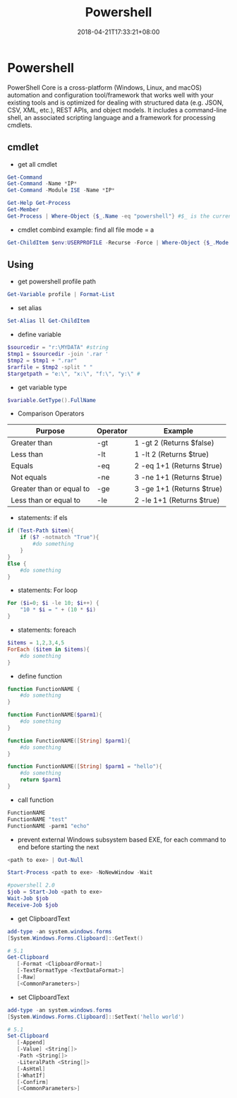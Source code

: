 ﻿---
title: "Powershell"
date: 2018-04-21T17:33:21+08:00
tags: [ "Microsoft", "powershell" ]
categories: [ "Shell"]
draft: true
---

# Powershell

PowerShell Core is a cross-platform (Windows, Linux, and macOS) automation and configuration tool/framework that works well with your existing tools and is optimized for dealing with structured data (e.g. JSON, CSV, XML, etc.), REST APIs, and object models. It includes a command-line shell, an associated scripting language and a framework for processing cmdlets.

## cmdlet

- get all cmdlet

```powershell
Get-Command
Get-Command -Name *IP*
Get-Command -Module ISE -Name *IP*

Get-Help Get-Process
Get-Member
Get-Process | Where-Object {$_.Name -eq "powershell"} #$_ is the current pipeline object
```

- cmdlet combind example: find all file mode = a

```powershell
Get-ChildItem $env:USERPROFILE -Recurse -Force | Where-Object {$_.Mode -like "*a*"}
```

## Using

- get powershell profile path

```powershell
Get-Variable profile | Format-List
```

- set alias

```powershell
Set-Alias ll Get-ChildItem
```

- define variable

```powershell
$sourcedir = "r:\MYDATA" #string
$tmp1 = $sourcedir -join '.rar '
$tmp2 = $tmp1 + ".rar"
$rarfile = $tmp2 -split " "
$targetpath = "e:\", "x:\", "f:\", "y:\" #
```

- get variable type

```powershell
$variable.GetType().FullName
```

- Comparison Operators

| Purpose                  | Operator | Example                   |
|--------------------------|----------|---------------------------|
| Greater than             | -gt      | 1 -gt 2 (Returns $false)  |
| Less than                | -lt      | 1 -lt 2 (Returns $true)   |
| Equals                   | -eq      | 2 -eq 1+1 (Returns $true) |
| Not equals               | -ne      | 3 -ne 1+1 (Returns $true) |
| Greater than or equal to | -ge      | 3 -ge 1+1 (Returns $true) |
| Less than or equal to    | -le      | 2 -le 1+1 (Returns $true) |


- statements: if els

```powershell
if (Test-Path $item){
    if ($? -notmatch "True"){
        #do something
    }
}
Else {
    #do something
}
```

- statements: For loop

```powershell
For ($i=0; $i -le 10; $i++) {
    "10 * $i = " + (10 * $i)
}
```

- statements: foreach

```powershell
$items = 1,2,3,4,5
ForEach ($item in $items){
    #do something
}
```

- define function

```powershell
function FunctionNAME {
    #do something
}

function FunctionNAME($parm1){
    #do something
}

function FunctionNAME([String] $parm1){
    #do something
}

function FunctionNAME([String] $parm1 = "hello"){
    #do something
    return $parm1
}
```

- call function

```powershell
FunctionNAME
FunctionNAME "test"
FunctionNAME -parm1 "echo"
```

- prevent external Windows subsystem based EXE, for each command to end before starting the next

```powershell
<path to exe> | Out-Null

Start-Process <path to exe> -NoNewWindow -Wait

#powershell 2.0
$job = Start-Job <path to exe>
Wait-Job $job
Receive-Job $job
```

- get ClipboardText

```powershell
add-type -an system.windows.forms
[System.Windows.Forms.Clipboard]::GetText()

# 5.1
Get-Clipboard
   [-Format <ClipboardFormat>]
   [-TextFormatType <TextDataFormat>]
   [-Raw]
   [<CommonParameters>]
```

- set ClipboardText

```powershell
add-type -an system.windows.forms
[System.Windows.Forms.Clipboard]::SetText('hello world')

# 5.1
Set-Clipboard
   [-Append]
   [-Value] <String[]>
   -Path <String[]>
   -LiteralPath <String[]>
   [-AsHtml]
   [-WhatIf]
   [-Confirm]
   [<CommonParameters>]
```